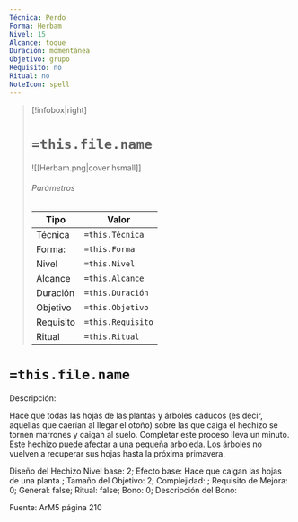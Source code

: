 ```yaml
---
Técnica: Perdo
Forma: Herbam
Nivel: 15
Alcance: toque 
Duración: momentánea  
Objetivo: grupo
Requisito: no
Ritual: no
NoteIcon: spell
---
```


> [!infobox|right]
> # `=this.file.name`
> ![[Herbam.png|cover hsmall]]
> ###### Parámetros
> Tipo |  Valor |
> ---|---|
> Técnica  | `=this.Técnica`  |
> Forma: | `=this.Forma`  |
> Nivel | `=this.Nivel`  |
> Alcance | `=this.Alcance` |
> Duración | `=this.Duración` |
> Objetivo | `=this.Objetivo` |
> Requisito | `=this.Requisito` |
> Ritual | `=this.Ritual` |

# `=this.file.name`
Descripción: <p>Hace que todas las hojas de las plantas y árboles caducos (es decir, aquellas que caerían al llegar el otoño) sobre las que caiga el hechizo se tornen marrones y caigan al suelo. Completar este proceso lleva un minuto. Este hechizo puede afectar a una pequeña arboleda. Los árboles no vuelven a recuperar sus hojas hasta la próxima primavera.</p>

Diseño del Hechizo
Nivel base: 2; Efecto base: Hace que caigan las hojas de una planta.;  Tamaño del Objetivo: 2; Complejidad: ; Requisito de Mejora: 0; General: false; Ritual: false; Bono: 0; Descripción del Bono: 

Fuente: ArM5 página 210
